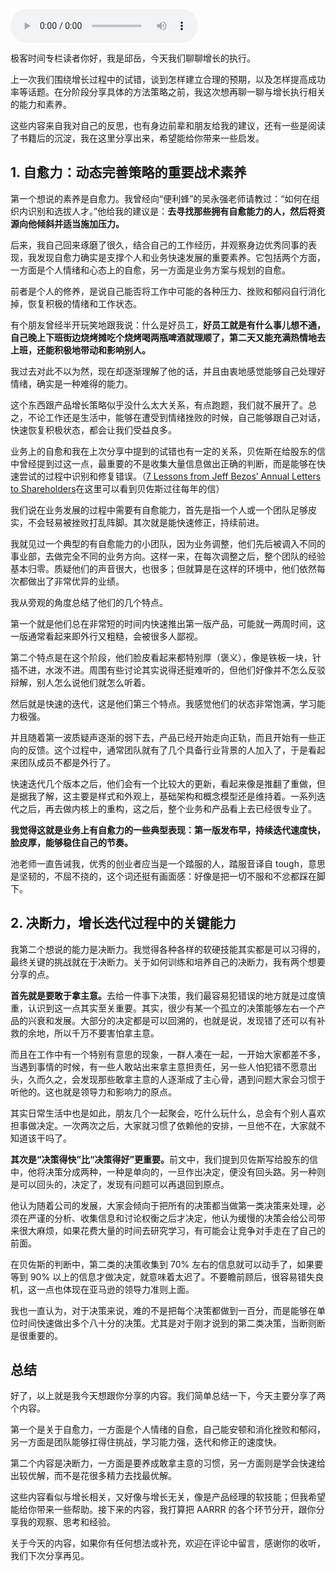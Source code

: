 <audio title="15 _ 增长执行时，需要哪些关键的能力" src="https://static001.geekbang.org/resource/audio/8f/0a/8f6fe18f886a87c75d47d1aefe89210a.mp3" controls="controls"></audio> 
<p>极客时间专栏读者你好，我是邱岳，今天我们聊聊增长的执行。</p>
<p>上一次我们围绕增长过程中的试错，谈到怎样建立合理的预期，以及怎样提高成功率等话题。在分阶段分享具体的方法策略之前，我这次想再聊一聊与增长执行相关的能力和素养。</p>
<p>这些内容来自我对自己的反思，也有身边前辈和朋友给我的建议，还有一些是阅读了书籍后的沉淀，我在这里分享出来，希望能给你带来一些启发。</p>
<h2>1. 自愈力：动态完善策略的重要战术素养</h2>
<p>第一个想说的素养是自愈力。我曾经向“便利蜂”的吴永强老师请教过：“如何在组织内识别和选拔人才。”他给我的建议是：<strong>去寻找那些拥有自愈能力的人，然后将资源向他倾斜并适当施加压力。</strong></p>
<p>后来，我自己回来琢磨了很久，结合自己的工作经历，并观察身边优秀同事的表现，我发现自愈力确实是支撑个人和业务快速发展的重要素养。它包括两个方面，一方面是个人情绪和心态上的自愈，另一方面是业务方案与规划的自愈。</p>
<p>前者是个人的修养，是说自己能否将工作中可能的各种压力、挫败和郁闷自行消化掉，恢复积极的情绪和工作状态。</p>
<p>有个朋友曾经半开玩笑地跟我说：什么是好员工，<strong>好员工就是有什么事儿想不通，自己晚上下班街边烧烤摊吃个烧烤喝两瓶啤酒就理顺了，第二天又能充满热情地去上班，还能积极地带动和影响别人。</strong></p><!-- [[[read_end]]] -->
<p>我过去对此不以为然，现在却逐渐理解了他的话，并且由衷地感觉能够自己处理好情绪，确实是一种难得的能力。</p>
<p>这个东西跟产品增长策略似乎没什么太大关系，有点跑题，我们就不展开了。总之，不论工作还是生活中，能够在遭受到情绪挫败的时候，自己能够跟自己对话，快速恢复积极状态，都会让我们受益良多。</p>
<p>业务上的自愈和我在上次分享中提到的试错也有一定的关系，贝佐斯在给股东的信中曾经提到过这一点，最重要的不是收集大量信息做出正确的判断，而是能够在快速尝试的过程中识别和修复错误。（<a href="https://medium.com/@wooyi/7-lessons-from-jeff-bezos-annual-letters-to-shareholders-d2b795201c16">7 Lessons from Jeff Bezos’ Annual Letters to Shareholders</a>在这里可以看到贝佐斯过往每年的信）</p>
<p>我们说在业务发展的过程中需要有自愈能力，首先是指一个人或一个团队足够皮实，不会轻易被挫败打乱阵脚。其次就是能快速修正，持续前进。</p>
<p>我就见过一个典型的有自愈能力的小团队，因为业务调整，他们先后被调入不同的事业部，去做完全不同的业务方向。这样一来，在每次调整之后，整个团队的经验基本归零。质疑他们的声音很大，也很多；但就算是在这样的环境中，他们依然每次都做出了非常优异的业绩。</p>
<p>我从旁观的角度总结了他们的几个特点。</p>
<p>第一个就是他们总在非常短的时间内快速推出第一版产品，可能就一两周时间，这一版通常看起来即外行又粗糙，会被很多人鄙视。</p>
<p>第二个特点是在这个阶段，他们脸皮看起来都特别厚（褒义），像是铁板一块，针插不进，水泼不进。周围有些讨论其实说得还挺难听的，但他们好像并不怎么反驳辩解，别人怎么说他们就怎么听着。</p>
<p>然后就是快速的迭代，这是他们第三个特点。我感觉他们的状态非常饱满，学习能力极强。</p>
<p>并且随着第一波质疑声逐渐的弱下去，产品已经开始走向正轨，而且开始有一些正向的反馈。这个过程中，通常团队就有了几个具备行业背景的人加入了，于是看起来团队成员不都是外行了。</p>
<p>快速迭代几个版本之后，他们会有一个比较大的更新，看起来像是推翻了重做，但是据我了解，这主要是样式和外观上，基础架构和概念模型还是维持着。一系列迭代之后，再去做内核上的重构，这之后，整个业务和产品看上去已经很专业了。</p>
<p><strong>我觉得这就是业务上有自愈力的一些典型表现：第一版发布早，持续迭代速度快，脸皮厚，能够稳住自己的节奏。</strong></p>
<p>池老师一直告诫我，优秀的创业者应当是一个踏服的人，踏服音译自 tough，意思是坚韧的，不屈不挠的，这个词还挺有画面感：好像是把一切不服和不忿都踩在脚下。</p>
<h2>2. 决断力，增长迭代过程中的关键能力</h2>
<p>我第二个想说的能力是决断力。我觉得各种各样的软硬技能其实都是可以习得的，最终关键的挑战就在于决断力。关于如何训练和培养自己的决断力，我有两个想要分享的点。</p>
<p><strong>首先就是要敢于拿主意。</strong>去给一件事下决策，我们最容易犯错误的地方就是过度慎重，认识到这一点其实至关重要。其实，很少有某一个孤立的决策能够左右一个产品的兴衰和发展。大部分的决定都是可以回溯的，也就是说，发现错了还可以有补救的余地，所以千万不要害怕拿主意。</p>
<p>而且在工作中有一个特别有意思的现象，一群人凑在一起，一开始大家都差不多，当遇到事情的时候，有一些人敢站出来拿主意担责任，另一些人怕犯错不愿意出头，久而久之，会发现那些敢拿主意的人逐渐成了主心骨，遇到问题大家会习惯于听他的。这也就是领导力和影响力的原点。</p>
<p>其实日常生活中也是如此，朋友几个一起聚会，吃什么玩什么，总会有个别人喜欢担事做决定。一次两次之后，大家就习惯了依赖他的安排，一旦他不在，大家就不知道该干吗了。</p>
<p><strong>其次是“决策得快”比“决策得好”更重要。</strong>前文中，我们提到贝佐斯写给股东的信中，他将决策分成两种，一种是单向的，一旦作出决定，便没有回头路。另一种则是可以回头的，决定了，发现有问题可以再退回到原点。</p>
<p>他认为随着公司的发展，大家会倾向于把所有的决策都当做第一类决策来处理，必须在严谨的分析、收集信息和讨论权衡之后才决定，他认为缓慢的决策会给公司带来很大麻烦，如果花费大量的时间去研究学习，有可能会让竞争对手走在了自己的前面。</p>
<p>在贝佐斯的判断中，第二类的决策收集到 70% 左右的信息就可以动手了，如果要等到 90% 以上的信息才做决定，就意味着太迟了。不要瞻前顾后，很容易错失良机，这一点也体现在亚马逊的领导力准则上面。</p>
<p>我也一直认为，对于决策来说，难的不是把每个决策都做到一百分，而是能够在单位时间快速做出多个八十分的决策。尤其是对于刚才说到的第二类决策，当断则断是很重要的。</p>
<h2>总结</h2>
<p>好了，以上就是我今天想跟你分享的内容。我们简单总结一下，今天主要分享了两个内容。</p>
<p>第一个是关于自愈力，一方面是个人情绪的自愈，自己能安顿和消化挫败和郁闷，另一方面是团队能够扛得住挑战，学习能力强，迭代和修正的速度快。</p>
<p>第二个内容是决断力，一方面是要养成敢拿主意的习惯，另一方面则是学会快速给出较优解，而不是花很多精力去找最优解。</p>
<p>这些内容看似与增长相关，又好像与增长无关，像是产品经理的软技能；但我希望能给你带来一些帮助。接下来的内容，我打算把 AARRR 的各个环节分开，跟你分享我的观察、思考和经验。</p>
<p>关于今天的内容，如果你有任何想法或补充，欢迎在评论中留言，感谢你的收听，我们下次分享再见。</p>
<p></p>

